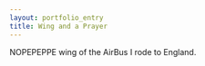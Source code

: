 ```yaml
---
layout: portfolio_entry
title: Wing and a Prayer
---
```

NOPEPEPPE wing of the AirBus I rode to England.